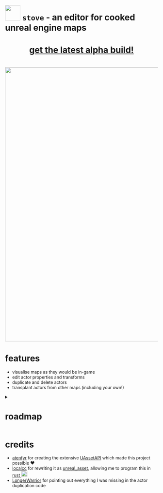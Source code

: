 # <img src="assets/pot.ico" width="50" /> `stove` - an editor for cooked unreal engine maps

**<h1 align="center">[get the latest alpha build!](https://github.com/bananaturtlesandwich/stove/releases)</h1>**

<h1 align="center"><img width=900 src=https://github.com/bananaturtlesandwich/stove/assets/71292624/72571954-59b6-469b-9f67-8cb6ae95d7c1></h1>

# features
- visualise maps as they would be in-game
- edit actor properties and transforms
- duplicate and delete actors
- transplant actors from other maps (including your own!)

<details>
<summary><h1>roadmap</h1></summary>

### basic functionality
- [x] save and open unreal map files of any version
- [x] display a selectable list of actors
- [x] allow editing all of an actor's transforms
- [x] render each actor as a cube/sprite in a 3d scene
- [x] walk around the scene with an unreal-editor-style camera
- [x] duplicate actors in the same map
- [x] transplant actors from a different map
- [x] edit the properties of actors and their components
### convenience
- [ ] undo and redo
- [x] actor deletion
- [x] move actors in the viewport
- [x] searching
### advanced functionality
- [ ] insert default values (properties left as default are cut from the map)
- [ ] delete excess exports left after actor removal
- [x] duplicate and transplant all actor types (not sure why some don't work)
### aesthetic
- [x] load assets from pak folders
- [x] retrieve and display static meshes
- [ ] retrieve and display skeletal meshes
- [ ] get meshes for all types of actor
- [x] retrieve and display textures
- [ ] parse materials properly
- [x] discord RPC (show your internet friends what you're doing)
</details>

# credits

- [atenfyr](https://github.com/atenfyr) for creating the extensive [UAssetAPI](https://github.com/atenfyr/UAssetAPI) which made this project possible ❤️
- [localcc](https://github.com/localcc) for rewriting it as [unreal_asset](https://github.com/AstroTechies/unrealmodding/tree/main/unreal_asset), allowing me to program this in [rust <img src="https://raw.githubusercontent.com/Tarikul-Islam-Anik/Animated-Fluent-Emojis/master/Emojis/Food/Crab.png" width="20" />](https://www.rust-lang.org/)
- [LongerWarrior](https://github.com/LongerWarrior) for pointing out everything I was missing in the actor duplication code
